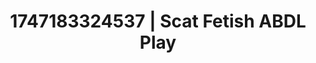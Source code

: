 ---
categories:
- Wet lips
- Chastity play
- Erotic friction
- Real couple content
- Public flashing
image: /assets/images/1747183324537.jpeg
layout: post
seo:
  description: Featured content with sensual Scat Fetish, ABDL Play. HD images available.
  keywords: Scat Fetish, ABDL Play
  og_image: /assets/images/1747183324537.jpeg
  schema_type: VisualArtwork
tags:
- '#1747183324537'
- ABDL Play
- Scat Fetish
title: 1747183324537 | Scat Fetish ABDL Play
---
